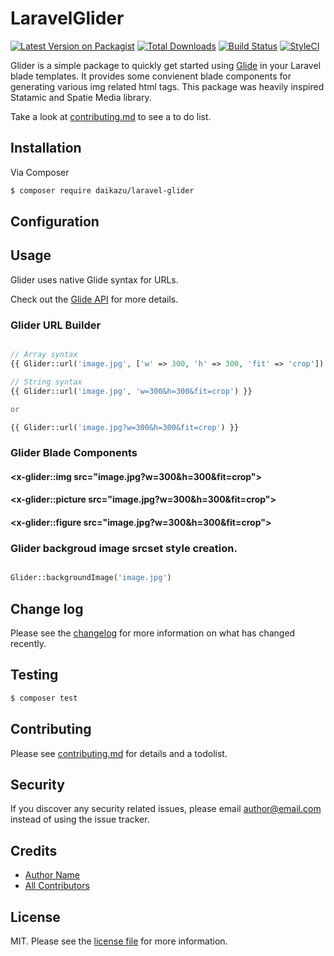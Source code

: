 # LaravelGlider

[![Latest Version on Packagist][ico-version]][link-packagist]
[![Total Downloads][ico-downloads]][link-downloads]
[![Build Status][ico-travis]][link-travis]
[![StyleCI][ico-styleci]][link-styleci]


Glider is a simple package to quickly get started using [Glide](https://glide.thephpleague.com) in your Laravel blade templates. It provides some convienent blade components for generating various img related html tags. This package was heavily inspired Statamic and Spatie Media library. 

Take a look at [contributing.md](contributing.md) to see a to do list.

## Installation

Via Composer

``` bash
$ composer require daikazu/laravel-glider
```

## Configuration



## Usage

Glider uses native Glide syntax for URLs.

Check out the [Glide API](https://glide.thephpleague.com/2.0/api/quick-reference/) for more details.


### Glider URL Builder

```php

// Array syntax
{{ Glider::url('image.jpg', ['w' => 300, 'h' => 300, 'fit' => 'crop']) }}

// String syntax
{{ Glider::url('image.jpg', 'w=300&h=300&fit=crop') }}

or

{{ Glider::url('image.jpg?w=300&h=300&fit=crop') }}

```


### Glider Blade Components


#### <x-glider::img src="image.jpg?w=300&h=300&fit=crop">

#### <x-glider::picture src="image.jpg?w=300&h=300&fit=crop">

#### <x-glider::figure src="image.jpg?w=300&h=300&fit=crop">




### Glider backgroud image srcset style creation.

```php

Glider::backgroundImage('image.jpg')


```























## Change log

Please see the [changelog](changelog.md) for more information on what has changed recently.

## Testing

``` bash
$ composer test
```

## Contributing

Please see [contributing.md](contributing.md) for details and a todolist.

## Security

If you discover any security related issues, please email author@email.com instead of using the issue tracker.

## Credits

- [Author Name][link-author]
- [All Contributors][link-contributors]

## License

MIT. Please see the [license file](license.md) for more information.

[ico-version]: https://img.shields.io/packagist/v/daikazu/laravel-glider.svg?style=flat-square
[ico-downloads]: https://img.shields.io/packagist/dt/daikazu/laravel-glider.svg?style=flat-square
[ico-travis]: https://img.shields.io/travis/daikazu/laravel-glider/master.svg?style=flat-square
[ico-styleci]: https://styleci.io/repos/12345678/shield

[link-packagist]: https://packagist.org/packages/daikazu/laravel-glider
[link-downloads]: https://packagist.org/packages/daikazu/laravel-glider
[link-travis]: https://travis-ci.org/daikazu/laravel-glider
[link-styleci]: https://styleci.io/repos/12345678
[link-author]: https://github.com/daikazu
[link-contributors]: ../../contributors
